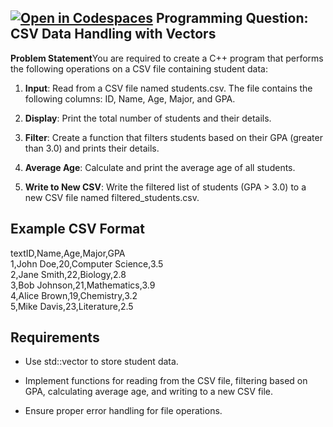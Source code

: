 [![Open in Codespaces](https://classroom.github.com/assets/launch-codespace-2972f46106e565e64193e422d61a12cf1da4916b45550586e14ef0a7c637dd04.svg)](https://classroom.github.com/open-in-codespaces?assignment_repo_id=17878699)
Programming Question: CSV Data Handling with Vectors
----------------------------------------------------

**Problem Statement**You are required to create a C++ program that performs the following operations on a CSV file containing student data:

1.  **Input**: Read from a CSV file named students.csv. The file contains the following columns: ID, Name, Age, Major, and GPA.
    
2.  **Display**: Print the total number of students and their details.
    
3.  **Filter**: Create a function that filters students based on their GPA (greater than 3.0) and prints their details.
    
4.  **Average Age**: Calculate and print the average age of all students.
    
5.  **Write to New CSV**: Write the filtered list of students (GPA > 3.0) to a new CSV file named filtered\_students.csv.
    

Example CSV Format
------------------

textID,Name,Age,Major,GPA  
1,John Doe,20,Computer Science,3.5  
2,Jane Smith,22,Biology,2.8  
3,Bob Johnson,21,Mathematics,3.9  
4,Alice Brown,19,Chemistry,3.2  
5,Mike Davis,23,Literature,2.5  



Requirements
------------

*   Use std::vector to store student data.
    
*   Implement functions for reading from the CSV file, filtering based on GPA, calculating average age, and writing to a new CSV file.
    
*   Ensure proper error handling for file operations.
